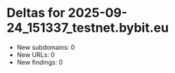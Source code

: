 # Deltas for 2025-09-24_151337_testnet.bybit.eu
- New subdomains: 0
- New URLs: 0
- New findings: 0
